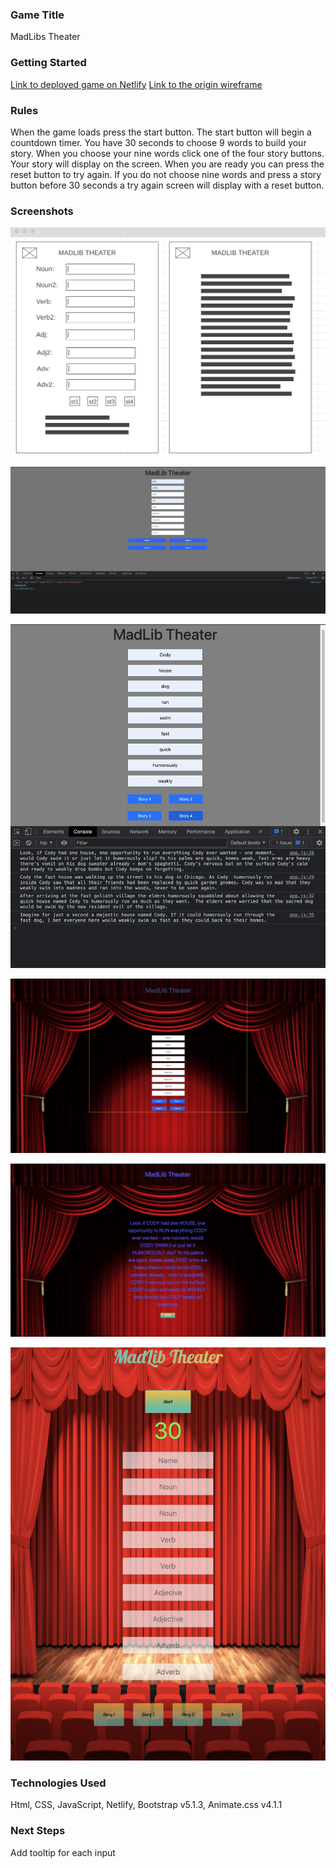 ### Game Title
MadLibs Theater

### Getting Started
[Link to deployed game on Netlify](https://hardcore-minsky-30c49e.netlify.app/)
[Link to the origin wireframe](https://wireframe.cc/MuondQ)

### Rules ###
When the game loads press the start button. The start button will begin a countdown timer. You have 30 seconds to choose 9 words to build your story. When you choose your nine words click one of the four story buttons. Your story will display on the screen. When you are ready you can press the reset button to try again. If you do not choose nine words and press a story button before 30 seconds a try again screen will display with a reset button.

### Screenshots
![Wireframe for project](assets/Screen%20Shot%202022-02-10%20at%208.34.08%20PM.png?raw=true)

![First screenshot of Madlibs](assets/Screen%20Shot%202022-02-11%20at%203.11.37%20PM.png?raw=true)

![Updated screenshot of Madlibs](assets/Screen%20Shot%202022-02-13%20at%202.00.15%20PM.png)

![Updated screenshot of MadLibs](assets/Screen%20Shot%202022-02-14%20at%2011.35.45%20AM.png)

![Updated screenshot of Madlibs](assets/Screen%20Shot%202022-02-14%20at%202.47.06%20PM.png)

![Updated screenshot of MadLibs](assets/Screen%20Shot%202022-02-16%20at%203.21.37%20PM.png)

### Technologies Used
Html, CSS, JavaScript, Netlify, Bootstrap v5.1.3, Animate.css v4.1.1

### Next Steps
Add tooltip for each input